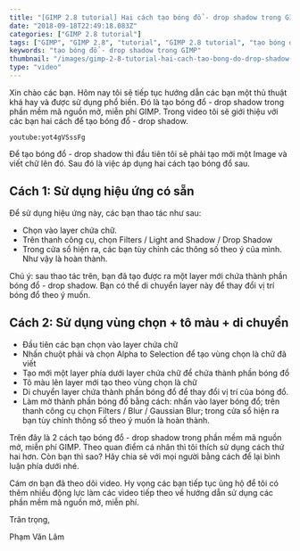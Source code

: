 ```yaml
---
title: "[GIMP 2.8 tutorial] Hai cách tạo bóng đổ - drop shadow trong GIMP"
date: "2018-09-18T22:49:18.083Z"
categories: ["GIMP 2.8 tutorial"]
tags: ["GIMP", "GIMP 2.8", "tutorial", "GIMP 2.8 tutorial", "tạo bóng đổ", "drop shadow"]
keywords: "tạo bóng đổ - drop shadow trong GIMP"
thumbnail: "/images/gimp-2-8-tutorial-hai-cach-tao-bong-do-drop-shadow-trong-gimp.jpg"
type: "video"
---
```


Xin chào các bạn. Hôm nay tôi sẽ tiếp tục hướng dẫn các bạn một thủ thuật khá hay và được sử dụng phổ biến. Đó là tạo bóng đổ - drop shadow trong phần mềm mã nguồn mở, miễn phí GIMP. Trong video tôi sẽ giới thiệu với các bạn hai cách để tạo bóng đổ - drop shadow.

`youtube:yot4gVSssFg`

Để tạo bóng đổ - drop shadow thì đầu tiên tôi sẽ phải tạo mới một Image và viết chữ lên đó. Sau đó là việc áp dụng hai cách tạo bóng đổ sau.

## Cách 1: Sử dụng hiệu ứng có sẵn

Để sử dụng hiệu ứng này, các bạn thao tác như sau:

  * Chọn vào layer chứa chữ.
  * Trên thanh công cụ, chọn Filters / Light and Shadow / Drop Shadow
  * Trong cửa sổ hiện ra, các bạn tùy chỉnh các thông số theo ý của mình. Như vậy là hoàn thành.

Chú ý: sau thao tác trên, bạn đã tạo được ra một layer mới chứa thành phần bóng đổ - drop shadow. Bạn có thể di chuyển layer này để thay đổi vị trí bóng đổ theo ý muốn.

## Cách 2: Sử dụng vùng chọn + tô màu + di chuyển

  * Đầu tiên các bạn chọn vào layer chứa chữ
  * Nhấn chuột phải và chọn Alpha to Selection để tạo vùng chọn là chữ đã viết
  * Tạo mới một layer phía dưới layer chứa chữ để chứa thành phần bóng đổ
  * Tô màu lên layer mới tạo theo vùng chọn là chữ
  * Di chuyển layer chứa thành phần bóng đổ để thay đổi vị trí của bóng đổ.
  * Làm mờ thành phần bóng đổ bằng cách: nhấn vào layer bóng đổ; trên thanh công cụ chọn Filters / Blur / Gaussian Blur; trong cửa sổ hiện ra bạn tùy chỉnh thông số theo ý muốn là hoàn thành.

Trên đây là 2 cách tạo bóng đổ - drop shadow trong phần mềm mã nguồn mở, miễn phí GIMP. Theo quan điểm cá nhân thì tôi thích sử dụng cách thứ hai hơn. Còn bạn thì sao? Hãy chia sẻ với mọi người bằng cách để lại bình luận phía dưới nhé.

Cám ơn bạn đã theo dõi video. Hy vọng các bạn tiếp tục ủng hộ để tôi có thêm nhiều động lực làm các video tiếp theo về hướng dẫn sử dụng các phần mềm mã nguồn mở, miễn phí.

Trân trọng,

Phạm Văn Lâm